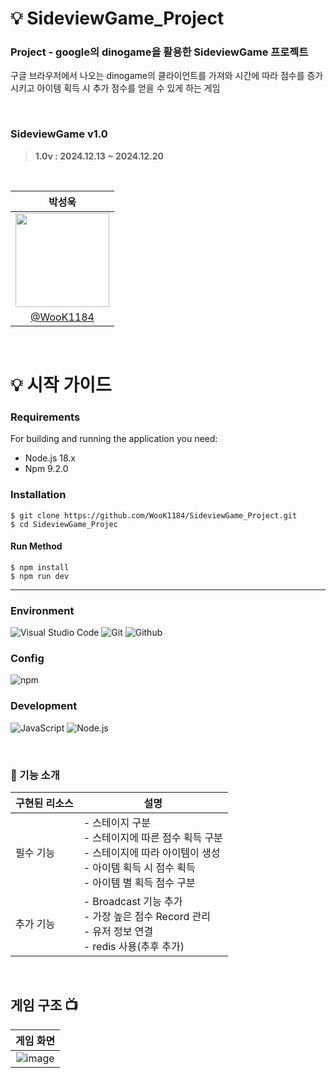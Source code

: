 # 💡 SideviewGame_Project

<h3>Project - google의 dinogame을 활용한 SideviewGame 프로젝트</h3>

구글 브라우저에서 나오는 dinogame의 클라이언트를 가져와 시간에 따라 점수를 증가시키고 아이템 획득 시 추가 점수를 얻을 수 있게 하는 게임

<br>

### SideviewGame v1.0
> **1.0v :  2024.12.13 ~ 2024.12.20**

<br>

|          박성욱         |
| :--------------------------: |
| <image width="150px" src="https://user-images.githubusercontent.com/119159558/227076242-6e802ef4-4f4e-48f0-8a8a-aa5f4ebdb8b8.png"/> |
| [@WooK1184](https://github.com/WooK1184) |

<br/>

# 💡 시작 가이드
###
<h3>Requirements</h3>
For building and running the application you need:
 
 - Node.js 18.x
 - Npm 9.2.0
 
<h3>Installation</h3>

```
$ git clone https://github.com/WooK1184/SideviewGame_Project.git
$ cd SideviewGame_Projec
```
#### Run Method
```
$ npm install
$ npm run dev
```
---
### Environment
![Visual Studio Code](https://img.shields.io/badge/Visual%20Studio%20Code-007ACC?style=for-the-badge&logo=Visual%20Studio%20Code&logoColor=white)
![Git](https://img.shields.io/badge/Git-F05032?style=for-the-badge&logo=Git&logoColor=white)
![Github](https://img.shields.io/badge/GitHub-181717?style=for-the-badge&logo=GitHub&logoColor=white)             

### Config
![npm](https://img.shields.io/badge/npm-CB3837?style=for-the-badge&logo=npm&logoColor=white)        

### Development
![JavaScript](https://img.shields.io/badge/JavaScript-F7DF1E?style=for-the-badge&logo=Javascript&logoColor=white)
![Node.js](https://img.shields.io/badge/Node.js-339933?style=for-the-badge&logo=Node.js&logoColor=white)


<br>

   <h3> 📍 기능 소개 </h3>
   
   구현된 리소스 | 설명 |
   -- | --
   필수 기능 | - 스테이지 구분 <br/>- 스테이지에 따른 점수 획득 구분 <br/>- 스테이지에 따라 아이템이 생성 <br/>- 아이템 획득 시 점수 획득 <br/>- 아이템 별 획득 점수 구분
   추가 기능 | - Broadcast 기능 추가 <br/>- 가장 높은 점수 Record 관리  <br/>- 유저 정보 연결 <br/>- redis 사용(추후 추가) |


   <br>

   </details>


   ## 게임 구조 📺
| 게임 화면 |
| :--------------------------------------------: |
| ![image](https://github.com/user-attachments/assets/05cbe864-9681-4836-ad17-b9eaea292137) |


<br>


